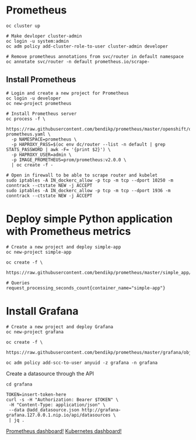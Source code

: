 # Prometheus

```
oc cluster up

# Make devloper cluster-admin
oc login -u system:admin
oc adm policy add-cluster-role-to-user cluster-admin developer

# Remove prometheus annotations from svc/router in default namespace
oc annotate svc/router -n default prometheus.io/scrape-
```

## Install Prometheus

```
# Login and create a new project for Prometheus
oc login -u developer
oc new-project prometheus

# Install Prometheus server
oc process -f \
   https://raw.githubusercontent.com/bendikp/prometheus/master/openshift/objects/template-prometheus.yaml \
  -p NAMESPACE=prometheus \
  -p HAPROXY_PASS=$(oc env dc/router --list -n default | grep STATS_PASSWORD | awk -F= '{print $2}') \
  -p HAPROXY_USER=admin \
  -p IMAGE_PROMETHEUS=prom/prometheus:v2.0.0 \
  | oc create -f -
```


```
# Open in firewall to be able to scrape router and kubelet
sudo iptables -A IN_dockerc_allow -p tcp -m tcp --dport 10250 -m conntrack --ctstate NEW -j ACCEPT
sudo iptables -A IN_dockerc_allow -p tcp -m tcp --dport 1936 -m conntrack --ctstate NEW -j ACCEPT
```

# Deploy simple Python application with Prometheus metrics

```
# Create a new project and deploy simple-app
oc new-project simple-app

oc create -f \
 https://raw.githubusercontent.com/bendikp/prometheus/master/simple_app/objects/list.yml
```

```
# Queries
request_processing_seconds_count{container_name="simple-app"}
```

# Install Grafana

```
# Create a new project and deploy Grafana
oc new-project grafana

oc create -f \
 https://raw.githubusercontent.com/bendikp/prometheus/master/grafana/objects/list.yml

oc adm policy add-scc-to-user anyuid -z grafana -n grafana
```

Create a datasource through the API
```
cd grafana

TOKEN=insert-token-here
curl -s -H "Authorization: Bearer $TOKEN" \
 -H "Content-Type: application/json" \
 --data @add_datasource.json http://grafana-grafana.127.0.0.1.nip.io/api/datasources \
 | jq .
```

[Prometheus dashboard!](https://grafana.com/dashboards/3662)
[Kubernetes dashboard!](https://grafana.com/dashboards/315)
